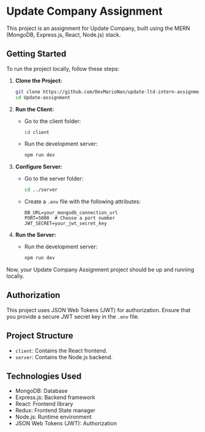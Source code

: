 # Update Company Assignment

This project is an assignment for Update Company, built using the MERN (MongoDB, Express.js, React, Node.js) stack.

## Getting Started

To run the project locally, follow these steps:

1. **Clone the Project:**
   ```bash
   git clone https://github.com/DevMarioNan/update-ltd-intern-assignment.git
   cd Update-assignment
   ```

2. **Run the Client:**
   - Go to the client folder:
     ```bash
     cd client
     ```
   - Run the development server:
     ```bash
     npm run dev
     ```

3. **Configure Server:**
   - Go to the server folder:
     ```bash
     cd ../server
     ```
   - Create a `.env` file with the following attributes:
     ```env
     DB_URL=your_mongodb_connection_url
     PORT=5000  # Choose a port number
     JWT_SECRET=your_jwt_secret_key
     ```

4. **Run the Server:**
   - Run the development server:
     ```bash
     npm run dev
     ```

Now, your Update Company Assignment project should be up and running locally.

## Authorization

This project uses JSON Web Tokens (JWT) for authorization. Ensure that you provide a secure JWT secret key in the `.env` file.

## Project Structure

- `client`: Contains the React frontend.
- `server`: Contains the Node.js backend.

## Technologies Used

- MongoDB: Database
- Express.js: Backend framework
- React: Frontend library
- Redux: Frontend State manager
- Node.js: Runtime environment
- JSON Web Tokens (JWT): Authorization
